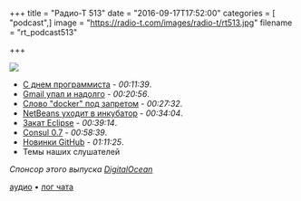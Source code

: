 +++
title = "Радио-Т 513"
date = "2016-09-17T17:52:00"
categories = [ "podcast",]
image = "https://radio-t.com/images/radio-t/rt513.jpg"
filename = "rt_podcast513"

+++

![](https://radio-t.com/images/radio-t/rt513.jpg)

- [С днем программиста](https://en.wikipedia.org/wiki/Day_of_the_Programmer) - *00:11:39*.
- [Gmail упал и надолго](https://www.cnet.com/news/gmail-is-down-internationally-disrupting-work-flows/) - *00:20:56*.
- [Слово "docker" под запретом](https://www.andreas-jung.com/contents/dont-use-docker-in-github-repo-names-or-as-twitter-handle) - *00:27:32*.
- [NetBeans уходит в инкубатор](https://wiki.apache.org/incubator/NetBeansProposal) - *00:34:04*.
- [Закат Eclipse](http://movingfulcrum.com/the-fall-of-eclipse/) - *00:39:14*.
- [Consul 0.7](https://www.hashicorp.com/blog/consul-0-7.html) - *00:58:39*.
- [Новинки GitHub](https://github.com/blog/2256-a-whole-new-github-universe-announcing-new-tools-forums-and-features) - *01:11:25*.
- Темы наших слушателей

_Спонсор этого выпуска [DigitalOcean](https://www.digitalocean.com)_

[аудио](https://cdn.radio-t.com/rt_podcast513.mp3) • [лог чата](http://chat.radio-t.com/logs/radio-t-513.html)
<audio src="https://cdn.radio-t.com/rt_podcast513.mp3" preload="none"></audio>